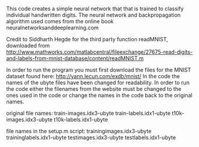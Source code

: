 This code creates a simple neural network that that is trained to classify individual handwritten digits. The neural network and backpropagation algorithm used comes from the online book neuralnetworksanddeeplearning.com

Credit to Siddharth Hegde for the third party function readMNIST, downloaded from http://www.mathworks.com/matlabcentral/fileexchange/27675-read-digits-and-labels-from-mnist-database/content/readMNIST.m

In order to run the program you must first download the files for the MNIST dataset found here: http://yann.lecun.com/exdb/mnist/
In the code the names of the ubyte files have been changed for readability. In order to run the code either the filenames from the website must be changed to the ones used in the code or change the names in the code back to the original names. 

original file names:
train-images.idx3-ubyte
train-labels.idx1-ubyte
t10k-images.idx3-ubyte
t10k-labels.idx1-ubyte

file names in the setup.m script:
trainingimages.idx3-ubyte
traininglabels.idx1-ubyte
testimages.idx3-ubyte
testlabels.idx1-ubyte

